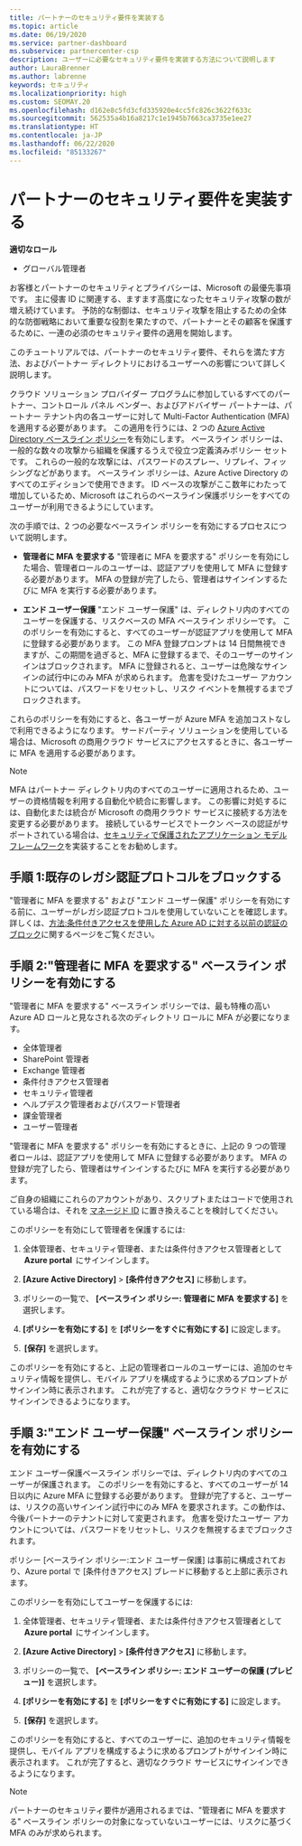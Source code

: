 ```yaml
---
title: パートナーのセキュリティ要件を実装する
ms.topic: article
ms.date: 06/19/2020
ms.service: partner-dashboard
ms.subservice: partnercenter-csp
description: ユーザーに必要なセキュリティ要件を実装する方法について説明します
author: LauraBrenner
ms.author: labrenne
keywords: セキュリティ
ms.localizationpriority: high
ms.custom: SEOMAY.20
ms.openlocfilehash: d162e8c5fd3cfd335920e4cc5fc826c3622f633c
ms.sourcegitcommit: 562535a4b16a8217c1e1945b7663ca3735e1ee27
ms.translationtype: HT
ms.contentlocale: ja-JP
ms.lasthandoff: 06/22/2020
ms.locfileid: "85133267"
---
```

# <a name="implement-the-partner-security-requirements"></a>パートナーのセキュリティ要件を実装する

**適切なロール**

- グローバル管理者

お客様とパートナーのセキュリティとプライバシーは、Microsoft の最優先事項です。 主に侵害 ID に関連する、ますます高度になったセキュリティ攻撃の数が増え続けています。 予防的な制御は、セキュリティ攻撃を阻止するための全体的な防御戦略において重要な役割を果たすので、パートナーとその顧客を保護するために、一連の必須のセキュリティ要件の適用を開始します。

このチュートリアルでは、パートナーのセキュリティ要件、それらを満たす方法、およびパートナー ディレクトリにおけるユーザーへの影響について詳しく説明します。

クラウド ソリューション プロバイダー プログラムに参加しているすべてのパートナー、コントロール パネル ベンダー、およびアドバイザー パートナーは、パートナー テナント内の各ユーザーに対して Multi-Factor Authentication (MFA) を適用する必要があります。 この適用を行うには、2 つの [Azure Active Directory ベースライン ポリシー](https://docs.microsoft.com/azure/active-directory/conditional-access/concept-baseline-protection)を有効にします。 ベースライン ポリシーは、一般的な数々の攻撃から組織を保護するうえで役立つ定義済みポリシー セットです。 これらの一般的な攻撃には、パスワードのスプレー、リプレイ、フィッシングなどがあります。 ベースライン ポリシーは、Azure Active Directory のすべてのエディションで使用できます。 ID ベースの攻撃がここ数年にわたって増加しているため、Microsoft はこれらのベースライン保護ポリシーをすべてのユーザーが利用できるようにしています。

次の手順では、2 つの必要なベースライン ポリシーを有効にするプロセスについて説明します。

- **管理者に MFA を要求する**  "管理者に MFA を要求する" ポリシーを有効にした場合、管理者ロールのユーザーは、認証アプリを使用して MFA に登録する必要があります。 MFA の登録が完了したら、管理者はサインインするたびに MFA を実行する必要があります。

- **エンド ユーザー保護**  "エンド ユーザー保護" は、ディレクトリ内のすべてのユーザーを保護する、リスクベースの MFA ベースライン ポリシーです。 このポリシーを有効にすると、すべてのユーザーが認証アプリを使用して MFA に登録する必要があります。 この MFA 登録プロンプトは 14 日間無視できますが、この期間を過ぎると、MFA に登録するまで、そのユーザーのサインインはブロックされます。 MFA に登録されると、ユーザーは危険なサインインの試行中にのみ MFA が求められます。 危害を受けたユーザー アカウントについては、パスワードをリセットし、リスク イベントを無視するまでブロックされます。

これらのポリシーを有効にすると、各ユーザーが Azure MFA を追加コストなしで利用できるようになります。 サードパーティ ソリューションを使用している場合は、Microsoft の商用クラウド サービスにアクセスするときに、各ユーザーに MFA を適用する必要があります。

>[!NOTE]
>MFA はパートナー ディレクトリ内のすべてのユーザーに適用されるため、ユーザーの資格情報を利用する自動化や統合に影響します。 この影響に対処するには、自動化または統合が Microsoft の商用クラウド サービスに接続する方法を変更する必要があります。 接続しているサービスでトークン ベースの認証がサポートされている場合は、[セキュリティで保護されたアプリケーション モデル フレームワーク](https://docs.microsoft.com/partner-center/develop/enable-secure-app-model)を実装することをお勧めします。

## <a name="step-one-block-any-existing-legacy-authentication-protocols"></a>手順 1:既存のレガシ認証プロトコルをブロックする

"管理者に MFA を要求する" および "エンド ユーザー保護" ポリシーを有効にする前に、ユーザーがレガシ認証プロトコルを使用していないことを確認します。 詳しくは、[方法:条件付きアクセスを使用した Azure AD に対する以前の認証のブロック](https://docs.microsoft.com/azure/active-directory/conditional-access/concept-baseline-protection#identify-legacy-authentication-use)に関するページをご覧ください。

## <a name="step-two-enable-the-require-mfa-for-admins-baseline-policy"></a>手順 2:"管理者に MFA を要求する" ベースライン ポリシーを有効にする

"管理者に MFA を要求する" ベースライン ポリシーでは、最も特権の高い Azure AD ロールと見なされる次のディレクトリ ロールに MFA が必要になります。

- 全体管理者
- SharePoint 管理者
- Exchange 管理者
- 条件付きアクセス管理者
- セキュリティ管理者
- ヘルプデスク管理者およびパスワード管理者
- 課金管理者
- ユーザー管理者

"管理者に MFA を要求する" ポリシーを有効にするときに、上記の 9 つの管理者ロールは、認証アプリを使用して MFA に登録する必要があります。 MFA の登録が完了したら、管理者はサインインするたびに MFA を実行する必要があります。

ご自身の組織にこれらのアカウントがあり、スクリプトまたはコードで使用されている場合は、それを [マネージド ID](https://docs.microsoft.com/azure/active-directory/managed-identities-azure-resources/overview) に置き換えることを検討してください。

このポリシーを有効にして管理者を保護するには:

1. 全体管理者、セキュリティ管理者、または条件付きアクセス管理者として  **Azure portal**  にサインインします。

2. **[Azure Active Directory]**  >  **[条件付きアクセス]** に移動します。

3. ポリシーの一覧で、 **[ベースライン ポリシー: 管理者に MFA を要求する]** を選択します。

4. **[ポリシーを有効にする]** を **[ポリシーをすぐに有効にする]** に設定します。

5.  **[保存]** を選択します。

このポリシーを有効にすると、上記の管理者ロールのユーザーには、追加のセキュリティ情報を提供し、モバイル アプリを構成するように求めるプロンプトがサインイン時に表示されます。 これが完了すると、適切なクラウド サービスにサインインできるようになります。

## <a name="step-three-enable-the-end-user-protection-baseline-policy"></a>手順 3:"エンド ユーザー保護" ベースライン ポリシーを有効にする

エンド ユーザー保護ベースライン ポリシーでは、ディレクトリ内のすべてのユーザーが保護されます。 このポリシーを有効にすると、すべてのユーザーが 14 日以内に Azure MFA に登録する必要があります。 登録が完了すると、ユーザーは、リスクの高いサインイン試行中にのみ MFA を要求されます。この動作は、今後パートナーのテナントに対して変更されます。 危害を受けたユーザー アカウントについては、パスワードをリセットし、リスクを無視するまでブロックされます。

ポリシー [ベースライン ポリシー:エンド ユーザー保護] は事前に構成されており、Azure portal で [条件付きアクセス] ブレードに移動すると上部に表示されます。

このポリシーを有効にしてユーザーを保護するには:

1. 全体管理者、セキュリティ管理者、または条件付きアクセス管理者として  **Azure portal**  にサインインします。

2. **[Azure Active Directory]**  >  **[条件付きアクセス]** に移動します。

3. ポリシーの一覧で、 **[ベースライン ポリシー: エンド ユーザーの保護 (プレビュー)]** を選択します。

4. **[ポリシーを有効にする]** を **[ポリシーをすぐに有効にする]** に設定します。

5.  **[保存]** を選択します。

このポリシーを有効にすると、すべてのユーザーに、追加のセキュリティ情報を提供し、モバイル アプリを構成するように求めるプロンプトがサインイン時に表示されます。 これが完了すると、適切なクラウド サービスにサインインできるようになります。

>[!NOTE]
>パートナーのセキュリティ要件が適用されるまでは、"管理者に MFA を要求する" ベースライン ポリシーの対象になっていないユーザーには、リスクに基づく MFA のみが求められます。